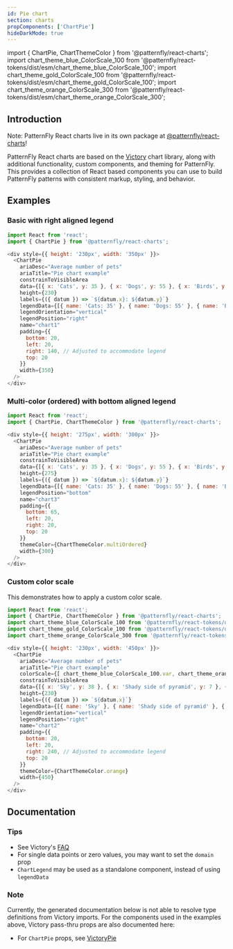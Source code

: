 ```yaml
---
id: Pie chart
section: charts
propComponents: ['ChartPie']
hideDarkMode: true
---
```


import { ChartPie, ChartThemeColor } from '@patternfly/react-charts';
import chart_theme_blue_ColorScale_100 from '@patternfly/react-tokens/dist/esm/chart_theme_blue_ColorScale_100';
import chart_theme_gold_ColorScale_100 from '@patternfly/react-tokens/dist/esm/chart_theme_gold_ColorScale_100';
import chart_theme_orange_ColorScale_300 from '@patternfly/react-tokens/dist/esm/chart_theme_orange_ColorScale_300';

## Introduction
Note: PatternFly React charts live in its own package at [@patternfly/react-charts](https://www.npmjs.com/package/@patternfly/react-charts)!

PatternFly React charts are based on the [Victory](https://formidable.com/open-source/victory/docs/victory-chart/) chart library, along with additional functionality, custom components, and theming for PatternFly. This provides a collection of React based components you can use to build PatternFly patterns with consistent markup, styling, and behavior.

## Examples
### Basic with right aligned legend
```js
import React from 'react';
import { ChartPie } from '@patternfly/react-charts';

<div style={{ height: '230px', width: '350px' }}>
  <ChartPie
    ariaDesc="Average number of pets"
    ariaTitle="Pie chart example"
    constrainToVisibleArea
    data={[{ x: 'Cats', y: 35 }, { x: 'Dogs', y: 55 }, { x: 'Birds', y: 10 }]}
    height={230}
    labels={({ datum }) => `${datum.x}: ${datum.y}`}
    legendData={[{ name: 'Cats: 35' }, { name: 'Dogs: 55' }, { name: 'Birds: 10' }]}
    legendOrientation="vertical"
    legendPosition="right"
    name="chart1"
    padding={{
      bottom: 20,
      left: 20,
      right: 140, // Adjusted to accommodate legend
      top: 20
    }}
    width={350}
  />
</div>
```

### Multi-color (ordered) with bottom aligned legend
```js
import React from 'react';
import { ChartPie, ChartThemeColor } from '@patternfly/react-charts';

<div style={{ height: '275px', width: '300px' }}>
  <ChartPie
    ariaDesc="Average number of pets"
    ariaTitle="Pie chart example"
    constrainToVisibleArea
    data={[{ x: 'Cats', y: 35 }, { x: 'Dogs', y: 55 }, { x: 'Birds', y: 10 }]}
    height={275}
    labels={({ datum }) => `${datum.x}: ${datum.y}`}
    legendData={[{ name: 'Cats: 35' }, { name: 'Dogs: 55' }, { name: 'Birds: 10' }]}
    legendPosition="bottom"
    name="chart3"
    padding={{
      bottom: 65,
      left: 20,
      right: 20,
      top: 20
    }}
    themeColor={ChartThemeColor.multiOrdered}
    width={300}
  />
</div>
```

### Custom color scale

This demonstrates how to apply a custom color scale.

```js
import React from 'react';
import { ChartPie, ChartThemeColor } from '@patternfly/react-charts';
import chart_theme_blue_ColorScale_100 from '@patternfly/react-tokens/dist/esm/chart_theme_blue_ColorScale_100';
import chart_theme_gold_ColorScale_100 from '@patternfly/react-tokens/dist/esm/chart_theme_gold_ColorScale_100';
import chart_theme_orange_ColorScale_300 from '@patternfly/react-tokens/dist/esm/chart_theme_orange_ColorScale_300';

<div style={{ height: '230px', width: '450px' }}>
  <ChartPie
    ariaDesc="Average number of pets"
    ariaTitle="Pie chart example"
    colorScale={[ chart_theme_blue_ColorScale_100.var, chart_theme_orange_ColorScale_300.var, chart_theme_gold_ColorScale_100.var, chart_theme_blue_ColorScale_100.var, ]}
    constrainToVisibleArea
    data={[{ x: 'Sky', y: 38 }, { x: 'Shady side of pyramid', y: 7 }, { x: 'Sunny side of pyramid', y: 17 }, { x: 'Sky', y: 38 }]}
    height={230}
    labels={({ datum }) => `${datum.x}`}
    legendData={[{ name: 'Sky' }, { name: 'Shady side of pyramid' }, { name: 'Sunny side of pyramid' }]}
    legendOrientation="vertical"
    legendPosition="right"
    name="chart2"
    padding={{
      bottom: 20,
      left: 20,
      right: 240, // Adjusted to accommodate legend
      top: 20
    }}
    themeColor={ChartThemeColor.orange}
    width={450}
  />
</div>
```

## Documentation
### Tips
- See Victory's [FAQ](https://formidable.com/open-source/victory/docs/faq)
- For single data points or zero values, you may want to set the `domain` prop
- `ChartLegend` may be used as a standalone component, instead of using `legendData`

### Note
Currently, the generated documentation below is not able to resolve type definitions from Victory imports. For the 
components used in the examples above, Victory pass-thru props are also documented here:

- For `ChartPie` props, see [VictoryPie](https://formidable.com/open-source/victory/docs/victory-pie)
